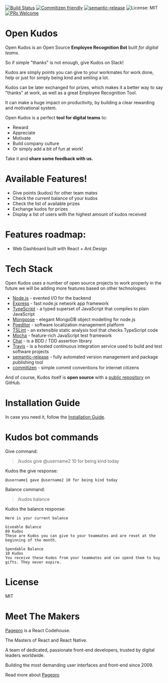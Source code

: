 [![Build Status](https://travis-ci.org/Pagepro/open-kudos.svg?branch=development)](https://travis-ci.org/Pagepro/open-kudos)
[![Commitizen friendly](https://img.shields.io/badge/commitizen-friendly-brightgreen.svg)](http://commitizen.github.io/cz-cli/)
[![semantic-release](https://img.shields.io/badge/%20%20%F0%9F%93%A6%F0%9F%9A%80-semantic--release-e10079.svg)](https://github.com/semantic-release/semantic-release)
![License: MIT](https://img.shields.io/badge/License-MIT-green.svg)
[![PRs Welcome](https://img.shields.io/badge/PRs-welcome-brightgreen.svg?style=flat-square)](http://makeapullrequest.com)

# Open Kudos

Open Kudos is an Open Source **Employee Recognition Bot** built *for digital teams.*

So if simple "thanks" is not enough, give Kudos on Slack! 

Kudos are simply points you can give to your workmates for work done, help or just for simply being kind and smiling a lot. 

Kudos can be later exchanged for prizes, which makes it a better way to say "thanks" at work, as well as a great Employee Recognition Tool. 
 
It can make a huge impact on productivity, by building a clear rewarding and motivational system.

Open Kudos is a perfect **tool for digital teams** to: 
- Reward
- Appreciate 
- Motivate
- Build company culture
- Or simply add a bit of fun at work! 

Take it and **share some feedback with us.**

# Available Features!

- Give points (kudos) for other team mates
- Check the current balance of your kudos
- Check the list of available prizes
- Exchange kudos for prizes
- Display a list of users with the highest amount of kudos received

# Features roadmap:

  - Web Dashboard built with React + Ant.Design

# Tech Stack

Open Kudos uses a number of open source projects to work properly in the future we will be adding more features based on other technologies:

* [Node.js] - evented I/O for the backend
* [Express] - fast node.js network app framework 
* [TypeScript] - a typed superset of JavaScript that compiles to plain JavaScript
* [Mongoose] - elegant MongoDB object modelling for node.js
* [Poeditor] - software localization management platform 
* [TSLint] - an extensible static analysis tool that checks TypeScript code
* [Mocha] - feature-rich JavaScript test framework
* [Chai] - is a BDD / TDD assertion library
* [Travis] - is a hosted continuous integration service used to build and test software projects
* [semantic-release] - fully automated version management and package publishing tool
* [commitizen] - simple commit conventions for internet citizens

And of course, Kudos itself is **open source** with a [public repository][kudos]
 on GitHub.

# Installation Guide

In case you need it, follow the [Installation Guide][guid].

# Kudos bot commands

Give command:

>/kudos give @username2 10 for being kind today


Kudos the give response:
```
@username1 gave @username2 10 for being kind today
```

Balance command:

>/kudos balance

Kudos the balance response:
```
Here is your current balance

Giveable Balance
89 Kudos
These are Kudos you can give to your teammates and are reset at the beginning of the month.

Spendable Balance
10 Kudos 
You receive these Kudos from your teammates and can spend them to buy gifts. They never expire.
```

# License

MIT 

# Meet The Makers

[Pagepro] is a React Codehouse.

The Masters of React and React Native. 

A team of dedicated, passionate front-end  developers, trusted by digital leaders worldwide. 

Building the most demanding user interfaces and front-end since 2009. 

Read more about [Pagepro]


[Pagepro]: <https://pagepro.co/>
[TypeScript]: <https://www.typescriptlang.org/>
[Node.js]: <http://nodejs.org>
[Express]: <http://expressjs.com>
[Mongoose]: <https://mongoosejs.com/>
[kudos]: <https://github.com/Pagepro/open-kudos>
[Poeditor]: <https://poeditor.com/>
[TSLint]: <https://palantir.github.io/tslint/>
[Mocha]: <https://mochajs.org/>
[Chai]: <https://www.chaijs.com/>
[Travis]: <https://travis-ci.org/>
[guid]: <https://docs.google.com/document/d/1O-LsTqhQfWLOXwW8MWjFVgd3imIqG9-IcYjh3FU_wcE/edit?usp=sharing>
[semantic-release]: <https://github.com/semantic-release/semantic-release>
[commitizen]: <https://github.com/commitizen/cz-cli>
